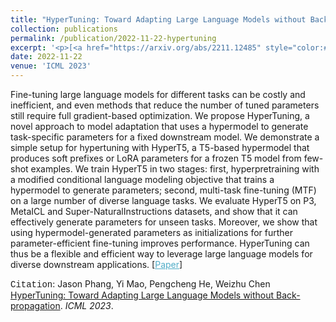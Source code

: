 ```yaml
---
title: "HyperTuning: Toward Adapting Large Language Models without Back-propagation"
collection: publications
permalink: /publication/2022-11-22-hypertuning
excerpt: '<p>[<a href="https://arxiv.org/abs/2211.12485" style="color:#51ADC8;">Paper</a>] - <a href="/publication/2022-11-22-hypertuning" style="color:#51ADC8;">Abstract</a><br /><span style="font-family:Courier New">Citation</span>: Jason Phang, Yi Mao, Pengcheng He, Weizhu Chen <u>HyperTuning: Toward Adapting Large Language Models without Back-propagation</u>. <i>ICML 2023.</i></p>'
date: 2022-11-22
venue: 'ICML 2023'
---
```


Fine-tuning large language models for different tasks can be costly and inefficient, and even methods that reduce the number of tuned parameters still require full gradient-based optimization. We propose HyperTuning, a novel approach to model adaptation that uses a hypermodel to generate task-specific parameters for a fixed downstream model. We demonstrate a simple setup for hypertuning with HyperT5, a T5-based hypermodel that produces soft prefixes or LoRA parameters for a frozen T5 model from few-shot examples. We train HyperT5 in two stages: first, hyperpretraining with a modified conditional language modeling objective that trains a hypermodel to generate parameters; second, multi-task fine-tuning (MTF) on a large number of diverse language tasks. We evaluate HyperT5 on P3, MetaICL and Super-NaturalInstructions datasets, and show that it can effectively generate parameters for unseen tasks. Moreover, we show that using hypermodel-generated parameters as initializations for further parameter-efficient fine-tuning improves performance. HyperTuning can thus be a flexible and efficient way to leverage large language models for diverse downstream applications.
[<a href="https://arxiv.org/abs/2211.12485" style="color:#51ADC8;">Paper</a>]

<span style="font-family:Courier New">Citation</span>: Jason Phang, Yi Mao, Pengcheng He, Weizhu Chen <u>HyperTuning: Toward Adapting Large Language Models without Back-propagation</u>. <i>ICML 2023</i>. 
